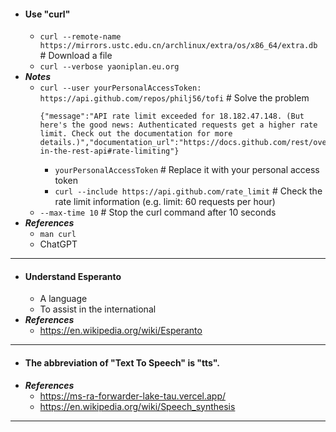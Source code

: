 - #### Use "curl"
    - `curl --remote-name https://mirrors.ustc.edu.cn/archlinux/extra/os/x86_64/extra.db` # Download a file
    - `curl --verbose yaoniplan.eu.org`
- ***Notes***
    - `curl --user yourPersonalAccessToken: https://api.github.com/repos/philj56/tofi` # Solve the problem
      ```
      {"message":"API rate limit exceeded for 18.182.47.148. (But here's the good news: Authenticated requests get a higher rate limit. Check out the documentation for more details.)","documentation_url":"https://docs.github.com/rest/overview/resources-in-the-rest-api#rate-limiting"}
      ```
        - `yourPersonalAccessToken` # Replace it with your personal access token
        - `curl --include https://api.github.com/rate_limit` # Check the rate limit information (e.g. limit: 60 requests per hour)
    - `--max-time 10` # Stop the curl command after 10 seconds
- ***References***
    - `man curl`
    - ChatGPT
- ---
- #### Understand Esperanto
    - A language
    - To assist in the international
- ***References***
    - https://en.wikipedia.org/wiki/Esperanto
- ---
- #### The abbreviation of "Text To Speech" is "tts".
- ***References***
    - https://ms-ra-forwarder-lake-tau.vercel.app/
    - https://en.wikipedia.org/wiki/Speech_synthesis
- ---
